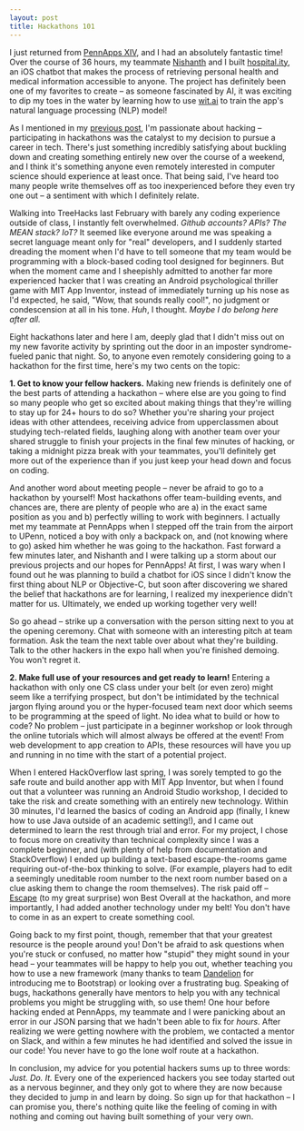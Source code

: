 ```yaml
---
layout: post
title: Hackathons 101
---
```


I just returned from [PennApps XIV](http://2016f.pennapps.com), and I had an absolutely fantastic time!  Over the course of 36 hours, my teammate [Nishanth](https://github.com/nishanthrs) and I built [hospital.ity](http://devpost.com/software/hospital-ity), an iOS chatbot that makes the process of retrieving personal health and medical information accessible to anyone.  The project has definitely been one of my favorites to create – as someone fascinated by AI, it was exciting to dip my toes in the water by learning how to use [wit.ai](https://wit.ai/) to train the app's natural language processing (NLP) model!

As I mentioned in my [previous post](https://carolineh101.github.io/blog/Hello-World/), I'm passionate about hacking – participating in hackathons was the catalyst to my decision to pursue a career in tech.  There's just something incredibly satisfying about buckling down and creating something entirely new over the course of a weekend, and I think it's something anyone even remotely interested in computer science should experience at least once.  That being said, I've heard too many people write themselves off as too inexperienced before they even try one out – a sentiment with which I definitely relate.

Walking into TreeHacks last February with barely any coding experience outside of class, I instantly felt overwhelmed. *Github accounts?  APIs?  The MEAN stack?  IoT?*  It seemed like everyone around me was speaking a secret language meant only for "real" developers, and I suddenly started dreading the moment when I'd have to tell someone that my team would be programming with a block-based coding tool designed for beginners.  But when the moment came and I sheepishly admitted to another far more experienced hacker that I was creating an Android psychological thriller game with MIT App Inventor, instead of immediately turning up his nose as I'd expected, he said, "Wow, that sounds really cool!", no judgment or condescension at all in his tone.  *Huh*, I thought.  *Maybe I do belong here after all.*

Eight hackathons later and here I am, deeply glad that I didn't miss out on my new favorite activity by sprinting out the door in an imposter syndrome-fueled panic that night.  So, to anyone even remotely considering going to a hackathon for the first time, here's my two cents on the topic:

**1. Get to know your fellow hackers.**  Making new friends is definitely one of the best parts of attending a hackathon – where else are you going to find so many people who get so excited about making things that they're willing to stay up for 24+ hours to do so?  Whether you're sharing your project ideas with other attendees, receiving advice from upperclassmen about studying tech-related fields, laughing along with another team over your shared struggle to finish your projects in the final few minutes of hacking, or taking a midnight pizza break with your teammates, you'll definitely get more out of the experience than if you just keep your head down and focus on coding.

And another word about meeting people – never be afraid to go to a hackathon by yourself!  Most hackathons offer team-building events, and chances are, there are plenty of people who are a) in the exact same position as you and b) perfectly willing to work with beginners.  I actually met my teammate at PennApps when I stepped off the train from the airport to UPenn, noticed a boy with only a backpack on, and (not knowing where to go) asked him whether he was going to the hackathon.  Fast forward a few minutes later, and Nishanth and I were talking up a storm about our previous projects and our hopes for PennApps!  At first, I was wary when I found out he was planning to build a chatbot for iOS since I didn't know the first thing about NLP or Objective-C, but soon after discovering we shared the belief that hackathons are for learning, I realized my inexperience didn't matter for us.  Ultimately, we ended up working together very well!

So go ahead – strike up a conversation with the person sitting next to you at the opening ceremony.  Chat with someone with an interesting pitch at team formation.  Ask the team the next table over about what they're building.  Talk to the other hackers in the expo hall when you're finished demoing.  You won't regret it.

**2. Make full use of your resources and get ready to learn!**  Entering a hackathon with only one CS class under your belt (or even zero) might seem like a terrifying prospect, but don't be intimidated by the technical jargon flying around you or the hyper-focused team next door which seems to be programming at the speed of light.  No idea what to build or how to code?  No problem – just participate in a beginner workshop or look through the online tutorials which will almost always be offered at the event!  From web development to app creation to APIs, these resources will have you up and running in no time with the start of a potential project.

When I entered HackOverflow last spring, I was sorely tempted to go the safe route and build another app with MIT App Inventor, but when I found out that a volunteer was running an Android Studio workshop, I decided to take the risk and create something with an entirely new technology.  Within 30 minutes, I'd learned the basics of coding an Android app (finally, I knew how to use Java outside of an academic setting!), and I came out determined to learn the rest through trial and error.  For my project, I chose to focus more on creativity than technical complexity since I was a complete beginner, and (with plenty of help from documentation and StackOverflow) I ended up building a text-based escape-the-rooms game requiring out-of-the-box thinking to solve.  (For example, players had to edit a seemingly uneditable room number to the next room number based on a clue asking them to change the room themselves).  The risk paid off – [Escape](https://github.com/carolineh101/Escape) (to my great surprise) won Best Overall at the hackathon, and more importantly, I had added another technology under my belt!  You don't have to come in as an expert to create something cool.

Going back to my first point, though, remember that that your greatest resource is the people around you!  Don't be afraid to ask questions when you're stuck or confused, no matter how "stupid" they might sound in your head – your teammates will be happy to help you out, whether teaching you how to use a new framework (many thanks to team [Dandelion](https://github.com/ischang/ComfortBox) for introducing me to Bootstrap) or looking over a frustrating bug.  Speaking of bugs, hackathons generally have mentors to help you with any technical problems you might be struggling with, so use them!  One hour before hacking ended at PennApps, my teammate and I were panicking about an error in our JSON parsing that we hadn't been able to fix for *hours*.  After realizing we were getting nowhere with the problem, we contacted a mentor on Slack, and within a few minutes he had identified and solved the issue in our code!  You never have to go the lone wolf route at a hackathon.

In conclusion, my advice for you potential hackers sums up to three words: *Just. Do. It.*  Every one of the experienced hackers you see today started out as a nervous beginner, and they only got to where they are now because they decided to jump in and learn by doing.  So sign up for that hackathon – I can promise you, there's nothing quite like the feeling of coming in with nothing and coming out having built something of your very own.
